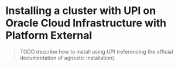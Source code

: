 # Installing a cluster with UPI on Oracle Cloud Infrastructure with Platform External

> TODO describe how to install using UPI (referencing the official documentation of agnostic installation).